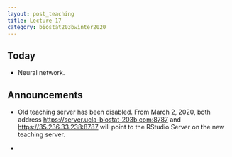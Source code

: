 ```yaml
---
layout: post_teaching
title: Lecture 17
category: biostat203bwinter2020
---
```


## Today

- Neural network.  

## Announcements

- Old teaching server has been disabled. From March 2, 2020, both address <https://server.ucla-biostat-203b.com:8787> and <https://35.236.33.238:8787> will point to the RStudio Server on the new teaching server. 

- 